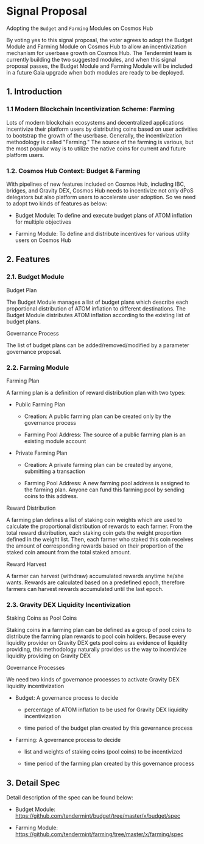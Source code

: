 # Signal Proposal

Adopting the `Budget` and `Farming` Modules on Cosmos Hub

By voting yes to this signal proposal, the voter agrees to adopt the Budget Module and Farming Module on Cosmos Hub to allow an incentivization mechanism for userbase growth on Cosmos Hub. The Tendermint team is currently building the two suggested modules, and when this signal proposal passes, the Budget Module and Farming Module will be included in a future Gaia upgrade when both modules are ready to be deployed.

## 1. Introduction

### 1.1 Modern Blockchain Incentivization Scheme: Farming

Lots of modern blockchain ecosystems and decentralized applications incentivize their platform users by distributing coins based on user activities to bootstrap the growth of the userbase. Generally, the incentivization methodology is called "Farming." The source of the farming is various, but the most popular way is to utilize the native coins for current and future platform users.

### 1.2. Cosmos Hub Context: Budget & Farming

With pipelines of new features included on Cosmos Hub, including IBC, bridges, and Gravity DEX, Cosmos Hub needs to incentivize not only dPoS delegators but also platform users to accelerate user adoption. So we need to adopt two kinds of features as below:

- Budget Module: To define and execute budget plans of ATOM inflation for multiple objectives

- Farming Module: To define and distribute incentives for various utility users on Cosmos Hub

## 2. Features

### 2.1. Budget Module

Budget Plan

The Budget Module manages a list of budget plans which describe each proportional distribution of ATOM inflation to different destinations. The Budget Module distributes ATOM inflation according to the existing list of budget plans.

Governance Process

The list of budget plans can be added/removed/modified by a parameter governance proposal.

### 2.2. Farming Module

Farming Plan

A farming plan is a definition of reward distribution plan with two types:

- Public Farming Plan

    - Creation: A public farming plan can be created only by the governance process

    - Farming Pool Address: The source of a public farming plan is an existing module account

- Private Farming Plan

    - Creation: A private farming plan can be created by anyone, submitting a transaction

    - Farming Pool Address: A new farming pool address is assigned to the farming plan. Anyone can fund this farming pool by sending coins to this address.

Reward Distribution

A farming plan defines a list of staking coin weights which are used to calculate the proportional distribution of rewards to each farmer. From the total reward distribution, each staking coin gets the weight proportion defined in the weight list. Then, each farmer who staked this coin receives the amount of corresponding rewards based on their proportion of the staked coin amount from the total staked amount.

Reward Harvest

A farmer can harvest (withdraw) accumulated rewards anytime he/she wants. Rewards are calculated based on a predefined epoch, therefore farmers can harvest rewards accumulated until the last epoch.

### 2.3. Gravity DEX Liquidity Incentivization

Staking Coins as Pool Coins

Staking coins in a farming plan can be defined as a group of pool coins to distribute the farming plan rewards to pool coin holders. Because every liquidity provider on Gravity DEX gets pool coins as evidence of liquidity providing, this methodology naturally provides us the way to incentivize liquidity providing on Gravity DEX

Governance Processes

We need two kinds of governance processes to activate Gravity DEX liquidity incentivization

- Budget: A governance process to decide 

    - percentage of ATOM inflation to be used for Gravity DEX liquidity incentivization

    - time period of the budget plan created by this governance process

- Farming: A governance process to decide

    - list and weights of staking coins (pool coins) to be incentivized

    - time period of the farming plan created by this governance process

## 3. Detail Spec

Detail description of the spec can be found below:

- Budget Module: https://github.com/tendermint/budget/tree/master/x/budget/spec

- Farming Module: https://github.com/tendermint/farming/tree/master/x/farming/spec